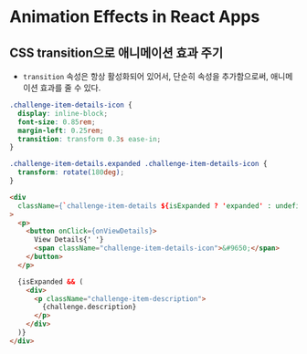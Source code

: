 # Animation Effects in React Apps

## CSS transition으로 애니메이션 효과 주기

- `transition` 속성은 항상 활성화되어 있어서, 단순히 속성을 추가함으로써, 애니메이션 효과를 줄 수 있다.

```css
.challenge-item-details-icon {
  display: inline-block;
  font-size: 0.85rem;
  margin-left: 0.25rem;
  transition: transform 0.3s ease-in;
}

.challenge-item-details.expanded .challenge-item-details-icon {
  transform: rotate(180deg);
}
```

```html
<div
  className={`challenge-item-details ${isExpanded ? 'expanded' : undefined}`}
>
  <p>
    <button onClick={onViewDetails}>
      View Details{' '}
      <span className="challenge-item-details-icon">&#9650;</span>
    </button>
  </p>

  {isExpanded && (
    <div>
      <p className="challenge-item-description">
        {challenge.description}
      </p>
    </div>
  )}
</div>
```
